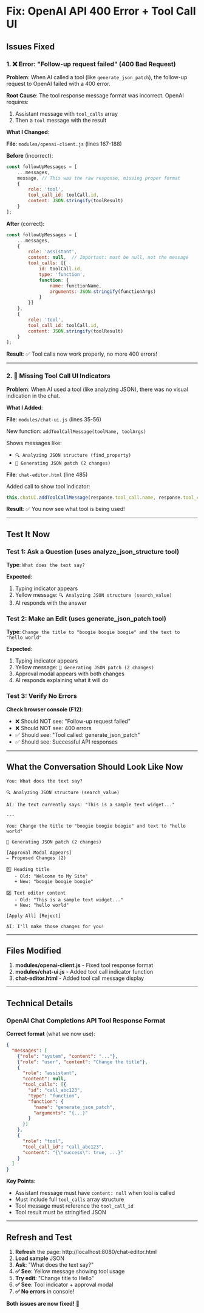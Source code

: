 # Fix: OpenAI API 400 Error + Tool Call UI

## Issues Fixed

### 1. ❌ Error: "Follow-up request failed" (400 Bad Request)

**Problem**: When AI called a tool (like `generate_json_patch`), the follow-up request to OpenAI failed with a 400 error.

**Root Cause**: The tool response message format was incorrect. OpenAI requires:
1. Assistant message with `tool_calls` array
2. Then a `tool` message with the result

**What I Changed**:

**File**: `modules/openai-client.js` (lines 167-188)

**Before** (incorrect):
```javascript
const followUpMessages = [
    ...messages,
    message, // This was the raw response, missing proper format
    {
        role: 'tool',
        tool_call_id: toolCall.id,
        content: JSON.stringify(toolResult)
    }
];
```

**After** (correct):
```javascript
const followUpMessages = [
    ...messages,
    {
        role: 'assistant',
        content: null,  // Important: must be null, not the message
        tool_calls: [{
            id: toolCall.id,
            type: 'function',
            function: {
                name: functionName,
                arguments: JSON.stringify(functionArgs)
            }
        }]
    },
    {
        role: 'tool',
        tool_call_id: toolCall.id,
        content: JSON.stringify(toolResult)
    }
];
```

**Result**: ✅ Tool calls now work properly, no more 400 errors!

---

### 2. 🔧 Missing Tool Call UI Indicators

**Problem**: When AI used a tool (like analyzing JSON), there was no visual indication in the chat.

**What I Added**:

**File**: `modules/chat-ui.js` (lines 35-56)

New function: `addToolCallMessage(toolName, toolArgs)`

Shows messages like:
- `🔍 Analyzing JSON structure (find_property)`
- `🔧 Generating JSON patch (2 changes)`

**File**: `chat-editor.html` (line 485)

Added call to show tool indicator:
```javascript
this.chatUI.addToolCallMessage(response.tool_call.name, response.tool_call.arguments);
```

**Result**: ✅ You now see what tool is being used!

---

## Test It Now

### Test 1: Ask a Question (uses analyze_json_structure tool)

**Type**: `What does the text say?`

**Expected**:
1. Typing indicator appears
2. Yellow message: `🔍 Analyzing JSON structure (search_value)`
3. AI responds with the answer

### Test 2: Make an Edit (uses generate_json_patch tool)

**Type**: `Change the title to "boogie boogie boogie" and the text to "hello world"`

**Expected**:
1. Typing indicator appears
2. Yellow message: `🔧 Generating JSON patch (2 changes)`
3. Approval modal appears with both changes
4. AI responds explaining what it will do

### Test 3: Verify No Errors

**Check browser console (F12)**:
- ❌ Should NOT see: "Follow-up request failed"
- ❌ Should NOT see: 400 errors
- ✅ Should see: "Tool called: generate_json_patch"
- ✅ Should see: Successful API responses

---

## What the Conversation Should Look Like Now

```
You: What does the text say?

🔍 Analyzing JSON structure (search_value)

AI: The text currently says: "This is a sample text widget..."

---

You: Change the title to "boogie boogie boogie" and text to "hello world"

🔧 Generating JSON patch (2 changes)

[Approval Modal Appears]
✏️ Proposed Changes (2)

1️⃣ Heading title
   - Old: "Welcome to My Site"
   + New: "boogie boogie boogie"

2️⃣ Text editor content
   - Old: "This is a sample text widget..."
   + New: "hello world"

[Apply All] [Reject]

AI: I'll make those changes for you!
```

---

## Files Modified

1. **modules/openai-client.js** - Fixed tool response format
2. **modules/chat-ui.js** - Added tool call indicator function
3. **chat-editor.html** - Added tool call message display

---

## Technical Details

### OpenAI Chat Completions API Tool Response Format

**Correct format** (what we now use):
```json
{
  "messages": [
    {"role": "system", "content": "..."},
    {"role": "user", "content": "Change the title"},
    {
      "role": "assistant",
      "content": null,
      "tool_calls": [{
        "id": "call_abc123",
        "type": "function",
        "function": {
          "name": "generate_json_patch",
          "arguments": "{...}"
        }
      }]
    },
    {
      "role": "tool",
      "tool_call_id": "call_abc123",
      "content": "{\"success\": true, ...}"
    }
  ]
}
```

**Key Points**:
- Assistant message must have `content: null` when tool is called
- Must include full `tool_calls` array structure
- Tool message must reference the `tool_call_id`
- Tool result must be stringified JSON

---

## Refresh and Test

1. **Refresh** the page: http://localhost:8080/chat-editor.html
2. **Load sample** JSON
3. **Ask**: "What does the text say?"
4. **✅ See**: Yellow message showing tool usage
5. **Try edit**: "Change title to Hello"
6. **✅ See**: Tool indicator + approval modal
7. **✅ No errors** in console!

**Both issues are now fixed!** 🎉
